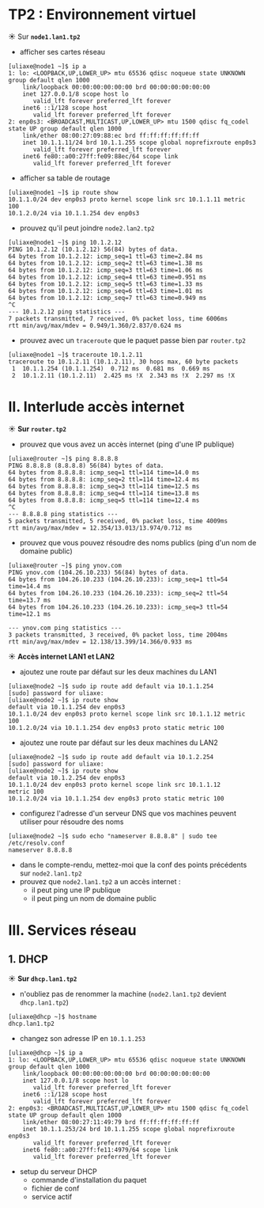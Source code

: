 # TP2 : Environnement virtuel

☀️ Sur **`node1.lan1.tp2`**

- afficher ses cartes réseau
```
[uliaxe@node1 ~]$ ip a
1: lo: <LOOPBACK,UP,LOWER_UP> mtu 65536 qdisc noqueue state UNKNOWN group default qlen 1000
    link/loopback 00:00:00:00:00:00 brd 00:00:00:00:00:00
    inet 127.0.0.1/8 scope host lo
       valid_lft forever preferred_lft forever
    inet6 ::1/128 scope host
       valid_lft forever preferred_lft forever
2: enp0s3: <BROADCAST,MULTICAST,UP,LOWER_UP> mtu 1500 qdisc fq_codel state UP group default qlen 1000
    link/ether 08:00:27:09:88:ec brd ff:ff:ff:ff:ff:ff
    inet 10.1.1.11/24 brd 10.1.1.255 scope global noprefixroute enp0s3
       valid_lft forever preferred_lft forever
    inet6 fe80::a00:27ff:fe09:88ec/64 scope link
       valid_lft forever preferred_lft forever
```

- afficher sa table de routage
```
[uliaxe@node1 ~]$ ip route show
10.1.1.0/24 dev enp0s3 proto kernel scope link src 10.1.1.11 metric 100
10.1.2.0/24 via 10.1.1.254 dev enp0s3
```

- prouvez qu'il peut joindre `node2.lan2.tp2`
```
[uliaxe@node1 ~]$ ping 10.1.2.12
PING 10.1.2.12 (10.1.2.12) 56(84) bytes of data.
64 bytes from 10.1.2.12: icmp_seq=1 ttl=63 time=2.84 ms
64 bytes from 10.1.2.12: icmp_seq=2 ttl=63 time=1.38 ms
64 bytes from 10.1.2.12: icmp_seq=3 ttl=63 time=1.06 ms
64 bytes from 10.1.2.12: icmp_seq=4 ttl=63 time=0.951 ms
64 bytes from 10.1.2.12: icmp_seq=5 ttl=63 time=1.33 ms
64 bytes from 10.1.2.12: icmp_seq=6 ttl=63 time=1.01 ms
64 bytes from 10.1.2.12: icmp_seq=7 ttl=63 time=0.949 ms
^C
--- 10.1.2.12 ping statistics ---
7 packets transmitted, 7 received, 0% packet loss, time 6006ms
rtt min/avg/max/mdev = 0.949/1.360/2.837/0.624 ms

```

- prouvez avec un `traceroute` que le paquet passe bien par `router.tp2`

```
[uliaxe@node1 ~]$ traceroute 10.1.2.11
traceroute to 10.1.2.11 (10.1.2.11), 30 hops max, 60 byte packets
 1  10.1.1.254 (10.1.1.254)  0.712 ms  0.681 ms  0.669 ms
 2  10.1.2.11 (10.1.2.11)  2.425 ms !X  2.343 ms !X  2.297 ms !X
```

# II. Interlude accès internet

☀️ **Sur `router.tp2`**

- prouvez que vous avez un accès internet (ping d'une IP publique)
```
[uliaxe@router ~]$ ping 8.8.8.8
PING 8.8.8.8 (8.8.8.8) 56(84) bytes of data.
64 bytes from 8.8.8.8: icmp_seq=1 ttl=114 time=14.0 ms
64 bytes from 8.8.8.8: icmp_seq=2 ttl=114 time=12.4 ms
64 bytes from 8.8.8.8: icmp_seq=3 ttl=114 time=12.5 ms
64 bytes from 8.8.8.8: icmp_seq=4 ttl=114 time=13.8 ms
64 bytes from 8.8.8.8: icmp_seq=5 ttl=114 time=12.4 ms
^C
--- 8.8.8.8 ping statistics ---
5 packets transmitted, 5 received, 0% packet loss, time 4009ms
rtt min/avg/max/mdev = 12.354/13.013/13.974/0.712 ms
```	

- prouvez que vous pouvez résoudre des noms publics (ping d'un nom de domaine public)
```	
[uliaxe@router ~]$ ping ynov.com
PING ynov.com (104.26.10.233) 56(84) bytes of data.
64 bytes from 104.26.10.233 (104.26.10.233): icmp_seq=1 ttl=54 time=14.4 ms
64 bytes from 104.26.10.233 (104.26.10.233): icmp_seq=2 ttl=54 time=13.7 ms
64 bytes from 104.26.10.233 (104.26.10.233): icmp_seq=3 ttl=54 time=12.1 ms

--- ynov.com ping statistics ---
3 packets transmitted, 3 received, 0% packet loss, time 2004ms
rtt min/avg/max/mdev = 12.138/13.399/14.366/0.933 ms
```

☀️ **Accès internet LAN1 et LAN2**

- ajoutez une route par défaut sur les deux machines du LAN1
```
[uliaxe@node2 ~]$ sudo ip route add default via 10.1.1.254
[sudo] password for uliaxe:
[uliaxe@node2 ~]$ ip route show
default via 10.1.1.254 dev enp0s3
10.1.1.0/24 dev enp0s3 proto kernel scope link src 10.1.1.12 metric 100
10.1.2.0/24 via 10.1.1.254 dev enp0s3 proto static metric 100
```
- ajoutez une route par défaut sur les deux machines du LAN2

```
[uliaxe@node2 ~]$ sudo ip route add default via 10.1.2.254
[sudo] password for uliaxe:
[uliaxe@node2 ~]$ ip route show
default via 10.1.2.254 dev enp0s3
10.1.1.0/24 dev enp0s3 proto kernel scope link src 10.1.1.12 
metric 100
10.1.2.0/24 via 10.1.1.254 dev enp0s3 proto static metric 100
```

- configurez l'adresse d'un serveur DNS que vos machines peuvent utiliser pour résoudre des noms
```
[uliaxe@node2 ~]$ sudo echo "nameserver 8.8.8.8" | sudo tee /etc/resolv.conf
nameserver 8.8.8.8
```

- dans le compte-rendu, mettez-moi que la conf des points précédents sur `node2.lan1.tp2`
- prouvez que `node2.lan1.tp2` a un accès internet :
  - il peut ping une IP publique
  - il peut ping un nom de domaine public

# III. Services réseau
## 1. DHCP

☀️ **Sur `dhcp.lan1.tp2`**

- n'oubliez pas de renommer la machine (`node2.lan1.tp2` devient `dhcp.lan1.tp2`)
```
[uliaxe@dhcp ~]$ hostname
dhcp.lan1.tp2
```
- changez son adresse IP en `10.1.1.253`
```
[uliaxe@dhcp ~]$ ip a
1: lo: <LOOPBACK,UP,LOWER_UP> mtu 65536 qdisc noqueue state UNKNOWN group default qlen 1000
    link/loopback 00:00:00:00:00:00 brd 00:00:00:00:00:00
    inet 127.0.0.1/8 scope host lo
       valid_lft forever preferred_lft forever
    inet6 ::1/128 scope host
       valid_lft forever preferred_lft forever
2: enp0s3: <BROADCAST,MULTICAST,UP,LOWER_UP> mtu 1500 qdisc fq_codel state UP group default qlen 1000
    link/ether 08:00:27:11:49:79 brd ff:ff:ff:ff:ff:ff
    inet 10.1.1.253/24 brd 10.1.1.255 scope global noprefixroute enp0s3
       valid_lft forever preferred_lft forever
    inet6 fe80::a00:27ff:fe11:4979/64 scope link
       valid_lft forever preferred_lft forever
```
- setup du serveur DHCP
  - commande d'installation du paquet
  - fichier de conf
  - service actif

